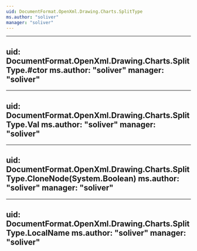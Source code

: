 ```yaml
---
uid: DocumentFormat.OpenXml.Drawing.Charts.SplitType
ms.author: "soliver"
manager: "soliver"
---
```


---
uid: DocumentFormat.OpenXml.Drawing.Charts.SplitType.#ctor
ms.author: "soliver"
manager: "soliver"
---

---
uid: DocumentFormat.OpenXml.Drawing.Charts.SplitType.Val
ms.author: "soliver"
manager: "soliver"
---

---
uid: DocumentFormat.OpenXml.Drawing.Charts.SplitType.CloneNode(System.Boolean)
ms.author: "soliver"
manager: "soliver"
---

---
uid: DocumentFormat.OpenXml.Drawing.Charts.SplitType.LocalName
ms.author: "soliver"
manager: "soliver"
---
